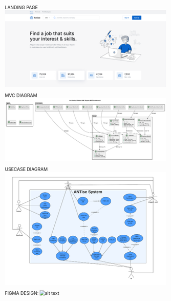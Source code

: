LANDING PAGE
![alt text](https://github.com/betapdi/Antise/blob/main/image.png?raw=true)

MVC DIAGRAM
![alt text](https://github.com/betapdi/Antise/blob/main/model_diagram.png?raw=true)

USECASE DIAGRAM
![alt text](https://github.com/betapdi/Antise/blob/main/usecase_diagram.png?raw=true)

FIGMA DESIGN: ![alt text](https://www.figma.com/design/Y9iOVhtk1AILo0gmgg4Bq8/Pet-Care---Mobile-App--Community-?node-id=1555-4&t=EVcOdWkAgYnSNcUB-1)
